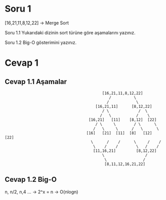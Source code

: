 # Soru 1
[16,21,11,8,12,22] -> Merge Sort

Soru 1.1 Yukarıdaki dizinin sort türüne göre aşamalarını yazınız.

Soru 1.2 Big-O gösterimini yazınız.

# Cevap 1
## Cevap 1.1 Aşamalar

                                               [16,21,11,8,12,22] 
                                                  /          \
                                                 /            \
                                            [16,21,11]      [8,12,22]
                                               / \             /  \
                                              /   \           /    \
                                         [16,21]   [11]    [8,12]  [22]
                                            / \     \        / \      \
                                           /   \     \      /   \      \
                                        [16]   [21]  [11]  [8]   [12]  [22]
                                          \      /    /      \     /    / 
                                           \    /    /        \   /    /
                                           [11,16,21]         [8,12,22]
                                               \                  /
                                                \                /
                                                [8,11,12,16,21,22]

## Cevap 1.2 Big-O
n, n/2, n,4 ... -> 2^x = n -> O(nlogn)